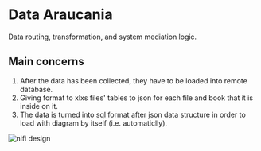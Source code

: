 # Data Araucania
Data routing, transformation, and system mediation logic.

## Main concerns
1. After the data has been collected, they have to be loaded into remote database.
2. Giving format to xlxs files' tables to json for each file and book that it is inside on it.
3. The data is turned into sql format after json data structure in order to load with diagram by itself (i.e. automaticlly).


![nifi design](https://user-images.githubusercontent.com/23003922/207765016-ad4aa477-5516-47cc-985b-c1bdf757f6a9.png)
